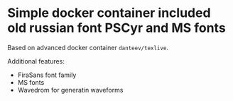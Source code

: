 # Simple docker container included old russian font PSCyr and MS fonts

Based on advanced docker container `danteev/texlive`.

Additional features:

 - FiraSans font family
 - MS fonts
 - Wavedrom for generatin waveforms
